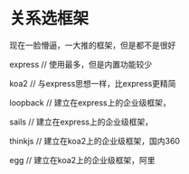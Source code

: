 


# 关系选框架


现在一脸懵逼，一大推的框架，但是都不是很好


express     // 使用最多，但是内置功能较少

koa2        // 与express思想一样，比express更精简

loopback    // 建立在express上的企业级框架，

sails       // 建立在express上的企业级框架，

thinkjs     // 建立在koa2上的企业级框架，国内360

egg         // 建立在koa2上的企业级框架，阿里


